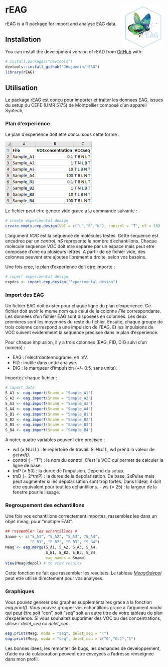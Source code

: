 
<!-- README.md is generated from README.Rmd. Please edit that file -->

# rEAG <a href='https://github.com/JHuguenin/rEAG'><img src="https://raw.githubusercontent.com/JHuguenin/rEAG/master/inst/img/logo_rEAG_1.png" align="right" height="138"/></a>

<!-- badges: start -->
<!-- badges: end -->

rEAG is a R package for import and analyse EAG data.

## Installation

You can install the development version of rEAD from
[GitHub](https://github.com/) with:

``` r
# install.packages("devtools")
devtools::install_github("JHuguenin/rEAG")
library(rEAG)
```

## Utilisation

Le package rEAG est conçu pour importer et traiter les donnees EAG,
issues du setup du CEFE (UMR 5175) de Montpellier composé d’un appareil
Syntech,

### Plan d’experience

Le plan d’experience doit etre concu sous cette forme :

<img src="https://raw.githubusercontent.com/JHuguenin/rEAG/master/inst/img/expdes_table.png" align="center"/>

Le fichier peut etre genere vide grace a la commande suivante :

``` r
# create experimental design
create.empty.exp.design(VOC = c("L","B","N"), control = "T", nS = 10)
```

L’argument *VOC* est la sequence de molecules testes. Cette sequence est
encadree par un *control*. *nS* represente le nombre d’echantillons.
Chaque molecule sequence *VOC* doit etre separee par un espace mais peut
etre composee d’une ou plusieurs lettres. A partir de ce fichier vide,
des colonnes peuvent etre ajoutee librement a droite, selon vos besoins.

Une fois cree, le plan d’experience doit etre importe :

``` r
# import experimental design
expdes <- import.exp.design("Experimental_design")
```

### Import des EAG

Un fichier EAG doit exister pour chaque ligne du plan d’experience. Ce
fichier doit avoir le meme nom que celui de la colonne *File*
correspondante. Les donnees d’un fichier EAG sont disposees en colonnes.
Les deux premieres sont les moyennes du reste du fichier. Ensuite,
chaque groupe de trois colonne correspond a une impulsion de l’EAG. Et
les impulsions de VOC suivent evidemment la sequence precisee dans le
plan d’experience.

Pour chaque implusion, il y a trois colonnes (EAG, FID, DIG suivi d’un
numero) :  
- EAG : l’electroantennograme, en mV.  
- FID : inutile dans cette analyse.  
- DIG : le marqueur d’impulsion (+/- 0.5, sans unite).

Importez chaque fichier :

``` r
# import data
S_A1 <- eag.import(Sname = "Sample_A1")
S_A2 <- eag.import(Sname = "Sample_A2")
S_A3 <- eag.import(Sname = "Sample_A3")
S_A4 <- eag.import(Sname = "Sample_A4")
S_B1 <- eag.import(Sname = "Sample_B1")
S_B2 <- eag.import(Sname = "Sample_B2")
S_B3 <- eag.import(Sname = "Sample_B3")
S_B4 <- eag.import(Sname = "Sample_B4")
```

A noter, quatre variables peuvent etre precisee :  
- wd (= NULL) : le repertoire de travail. Si *NULL*, wd prend la valeur
de *getwd()*.  
- control (= “T”) : le nom du control. C’est le VOC qui permet de
calculer la ligne de base.  
- tmP (= 50) : la duree de l’impulsion. Depend du setup.  
- tmD (= 2\*tmP) : la duree de la depolarisation. De base, 2xPulse mais
peut augmenter si les depolarisation sont trop fortes. Dans l’ideal, il
doit etre equivalent pour tout les echantillons. - ws (= 25) : la
largeur de la fenetre pour le lissage.

### Regroupement des echantillons

Une fois vos echantillons correctement importes, rassemblez les dans un
objet meag, pour “multiple EAG”.

``` r
## rassembler les echantillons #
Sname <- c("S_A1", "S_A2", "S_A3", "S_A4",
           "S_B1", "S_B2", "S_B3", "S_B4")
Meag <- eag.merge(S_A1, S_A2, S_A3, S_A4,
                  S_B1, S_B2, S_B3, S_B4,
                  eag_names = Sname)
View(Meag@depol) # to view results
```

Cette fonction ne fait que rassembler les resultats. Le tableau
*<Meag@depol>* peut etre utilise directement pour vos analyses.

### Graphiques

Vous pouvez generer des graphes supplementaires grace a la fonction
*eag.print()*. Vous pouvez grouper vos echantillons grace a l’argument
*moda* qui peut être soit “con”, soit “seq” soit un autre titre de votre
tableau du plan d’experience. Si vous souhaitez supprimer des VOC ou des
concentrations, utilisez *delet\_seq* ou *delet\_con*.

``` r
eag.print(Meag, moda = "seq", delet_seq = "T")
eag.print(Meag, moda = "seq", delet_con = c("0","0.1","1")
```

Les bonnes idees, les remonter de bugs, les demandes de developpement,
d’aide ou de colaboration peuvent etre envoyees a l’adresse renseignee
dans mon profil.
